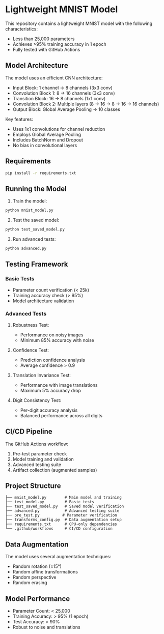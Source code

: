 # Lightweight MNIST Model

This repository contains a lightweight MNIST model with the following characteristics:
- Less than 25,000 parameters
- Achieves >95% training accuracy in 1 epoch
- Fully tested with GitHub Actions

## Model Architecture
The model uses an efficient CNN architecture:
- Input Block: 1 channel → 8 channels (3x3 conv)
- Convolution Block 1: 8 → 16 channels (3x3 conv)
- Transition Block: 16 → 8 channels (1x1 conv)
- Convolution Block 2: Multiple layers (8 → 16 → 8 → 16 → 16 channels)
- Output Block: Global Average Pooling → 10 classes

Key features:
- Uses 1x1 convolutions for channel reduction
- Employs Global Average Pooling
- Includes BatchNorm and Dropout
- No bias in convolutional layers

## Requirements
```bash
pip install -r requirements.txt
```

## Running the Model

1. Train the model:
```bash
python mnist_model.py
```

2. Test the saved model:
```bash
python test_saved_model.py
```

3. Run advanced tests:
```bash
python advanced.py
```

## Testing Framework

### Basic Tests
- Parameter count verification (< 25k)
- Training accuracy check (> 95%)
- Model architecture validation

### Advanced Tests
1. Robustness Test:
   - Performance on noisy images
   - Minimum 85% accuracy with noise

2. Confidence Test:
   - Prediction confidence analysis
   - Average confidence > 0.9

3. Translation Invariance Test:
   - Performance with image translations
   - Maximum 5% accuracy drop

4. Digit Consistency Test:
   - Per-digit accuracy analysis
   - Balanced performance across all digits

## CI/CD Pipeline
The GitHub Actions workflow:
1. Pre-test parameter check
2. Model training and validation
3. Advanced testing suite
4. Artifact collection (augmented samples)

## Project Structure
```
├── mnist_model.py        # Main model and training
├── test_model.py         # Basic tests
├── test_saved_model.py   # Saved model verification
├── advanced.py           # Advanced testing suite
├── pre_test.py          # Parameter verification
├── transforms_config.py  # Data augmentation setup
├── requirements.txt      # CPU-only dependencies
└── .github/workflows     # CI/CD configuration
```

## Data Augmentation
The model uses several augmentation techniques:
- Random rotation (±15°)
- Random affine transformations
- Random perspective
- Random erasing

## Model Performance
- Parameter Count: < 25,000
- Training Accuracy: > 95% (1 epoch)
- Test Accuracy: > 90%
- Robust to noise and translations

